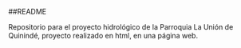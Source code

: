 ##README

Repositorio para el proyecto hidrológico de la Parroquia La Unión de Quinindé, proyecto realizado en html, en una página web.